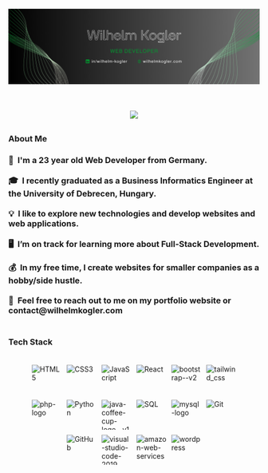<p><img src="kw_banner.png" alt="Wilhelm Kogler Banner"></p>


<h1 align="center">
    <img src="https://readme-typing-svg.herokuapp.com?font=Fira+Code&size=35&duration=3500&pause=500&color=009C30&center=true&vCenter=true&width=600&height=50&lines=👋+Hey!;My+name+is+Wilhelm;That's+it+🤪" />
</h1>


<h3 id="-about-me" >About Me</h3>
<h3>
👦 &nbsp;I'm a 23 year old Web Developer from Germany.<br><br>
🎓 &nbsp;I recently graduated as a Business Informatics Engineer at the University of Debrecen, Hungary.<br><br>
💡 &nbsp;I like to explore new technologies and develop websites and web applications.<br><br>
🖥️ &nbsp;I’m on track for learning more about Full-Stack Development.<br><br>
💰 &nbsp;In my free time, I create websites for smaller companies as a hobby/side hustle.<br><br>
💬 &nbsp;Feel free to reach out to me on my portfolio website or contact@wilhelmkogler.com<br><br>
</h3>
<h3 id="-tech-stack">Tech Stack</h3>
<p>
    <div class="icon-container" style="display: flex;flex-wrap: wrap;gap: 10px;justify-content: center;padding: 20px;">
        <img style="width: 60px;height: 60px;object-fit: contain;" src="https://img.icons8.com/color/100/html-5.png" alt="HTML5" title="HTML">
        <img style="width: 60px;height: 60px;object-fit: contain;" src="https://img.icons8.com/color/100/css3.png" alt="CSS3" title="CSS">
        <img style="width: 60px;height: 60px;object-fit: contain;" style="width: 60px;height: 60px;object-fit: contain;" src="https://img.icons8.com/color/100/javascript.png" alt="JavaScript" title="JavaScript">
        <img style="width: 60px;height: 60px;object-fit: contain;" style="width: 60px;height: 60px;object-fit: contain;" src="https://img.icons8.com/color/100/react-native.png" alt="React" title="React.js">
        <img style="width: 60px;height: 60px;object-fit: contain;" src="https://img.icons8.com/color/100/bootstrap--v2.png" alt="bootstrap--v2" title="Bootstrap">
        <img style="width: 60px;height: 60px;object-fit: contain;" src="https://img.icons8.com/color/100/tailwind_css.png" alt="tailwind_css" title="Tailwind CSS">
        <img style="width: 60px;height: 60px;object-fit: contain;" src="https://img.icons8.com/officel/80/php-logo.png" alt="php-logo" title="PHP">
        <img style="width: 60px;height: 60px;object-fit: contain;" src="https://img.icons8.com/color/100/python.png" alt="Python" title="Python">
        <img style="width: 60px;height: 60px;object-fit: contain;" src="https://img.icons8.com/color/100/java-coffee-cup-logo--v1.png" alt="java-coffee-cup-logo--v1" title="Java">
        <img style="width: 60px;height: 60px;object-fit: contain;" src="https://img.icons8.com/fluency/100/sql.png" alt="SQL" title="SQL">
        <img style="width: 60px;height: 60px;object-fit: contain;" src="https://img.icons8.com/color/100/mysql-logo.png" alt="mysql-logo" title="MySQL">
        <img style="width: 60px;height: 60px;object-fit: contain;" src="https://img.icons8.com/color/100/git.png" alt="Git" title="Git">
        <img style="width: 60px;height: 60px;object-fit: contain;" src="https://img.icons8.com/color/100/github.png" alt="GitHub" title="GitHub">
        <img style="width: 60px;height: 60px;object-fit: contain;" src="https://img.icons8.com/color/100/visual-studio-code-2019.png" alt="visual-studio-code-2019" title="Visual Studio Code">
        <img style="width: 60px;height: 60px;object-fit: contain;" src="https://img.icons8.com/color/100/amazon-web-services.png" alt="amazon-web-services" title="AWS">
        <img style="width: 60px;height: 60px;object-fit: contain;" src="https://img.icons8.com/stickers/100/wordpress.png" alt="wordpress" title="WordPress">  
    </div>      
</p>
